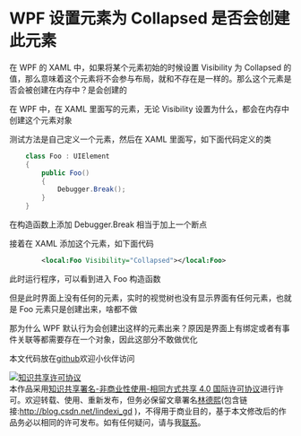 # WPF 设置元素为 Collapsed 是否会创建此元素

在 WPF 的 XAML 中，如果将某个元素初始的时候设置 Visibility 为 Collapsed 的值，那么意味着这个元素将不会参与布局，就和不存在是一样的。那么这个元素是否会被创建在内存中？是会创建的

<!--more-->
<!-- CreateTime:2020/11/23 19:05:02 -->

<!-- 发布 -->

在 WPF 中，在 XAML 里面写的元素，无论 Visibility 设置为什么，都会在内存中创建这个元素对象

测试方法是自己定义一个元素，然后在 XAML 里面写，如下面代码定义的类

```csharp
    class Foo : UIElement
    {
        public Foo()
        {
            Debugger.Break();
        }
    }
```

在构造函数上添加 Debugger.Break 相当于加上一个断点

接着在 XAML 添加这个元素，如下面代码

```xml
        <local:Foo Visibility="Collapsed"></local:Foo>
```

此时运行程序，可以看到进入 Foo 构造函数

但是此时界面上没有任何的元素，实时的视觉树也没有显示界面有任何元素，也就是 Foo 元素只是创建出来，啥都不做

那为什么 WPF 默认行为会创建出这样的元素出来？原因是界面上有绑定或者有事件关联等都需要存在一个对象，因此这部分不敢做优化

本文代码放在[github](https://github.com/lindexi/lindexi_gd/tree/90372c4f3ee3be33246a4c1fe4400511b68997d8/KemkicemdurFemceloja)欢迎小伙伴访问

<a rel="license" href="http://creativecommons.org/licenses/by-nc-sa/4.0/"><img alt="知识共享许可协议" style="border-width:0" src="https://licensebuttons.net/l/by-nc-sa/4.0/88x31.png" /></a><br />本作品采用<a rel="license" href="http://creativecommons.org/licenses/by-nc-sa/4.0/">知识共享署名-非商业性使用-相同方式共享 4.0 国际许可协议</a>进行许可。欢迎转载、使用、重新发布，但务必保留文章署名[林德熙](http://blog.csdn.net/lindexi_gd)(包含链接:http://blog.csdn.net/lindexi_gd )，不得用于商业目的，基于本文修改后的作品务必以相同的许可发布。如有任何疑问，请与我[联系](mailto:lindexi_gd@163.com)。
